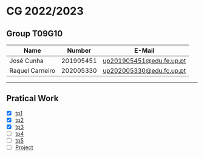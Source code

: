 # CG 2022/2023

## Group T09G10
| Name             | Number    | E-Mail             |
| ---------------- | --------- | ------------------ |
| José Cunha         | 201905451 | up201905451@edu.fe.up.pt               |
| Raquel Carneiro         | 202005330 | up202005330@edu.fc.up.pt                |

----

## Pratical Work

  - [x] [tp1](tp1/README.md)
  - [x] [tp2](tp2/README.md)
  - [x] [tp3](tp3/README.md)
  - [ ] [tp4](tp4/README.md)
  - [ ] [tp5](tp5/README.md)
  - [ ] [Project](proj/README.md)
